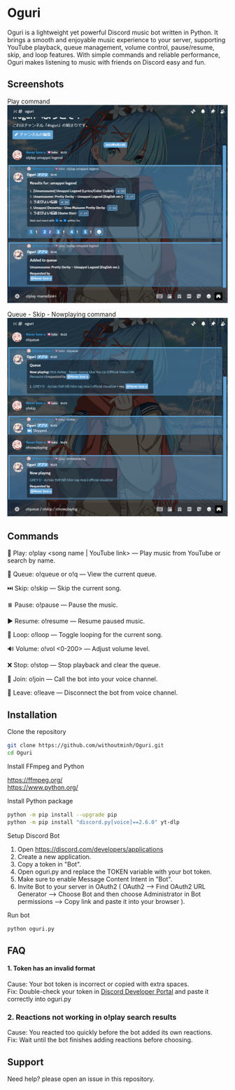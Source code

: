 
# Oguri

Oguri is a lightweight yet powerful Discord music bot written in Python. It brings a smooth and enjoyable music experience to your server, supporting YouTube playback, queue management, volume control, pause/resume, skip, and loop features. With simple commands and reliable performance, Oguri makes listening to music with friends on Discord easy and fun.


## Screenshots
Play command
![Play command](README%20Image/o!play%20name.png?raw=true)

Queue - Skip - Nowplaying command
![Queue - Skip - Nowplaying command](README%20Image/o!queue%20-%20o!skip%20-%20o!nowplaying.png?raw=true)

## Commands
🎵 Play: o!play <song name | YouTube link> — Play music from YouTube or search by name.

📃 Queue: o!queue or o!q — View the current queue.

⏭️ Skip: o!skip — Skip the current song.

⏸️ Pause: o!pause — Pause the music.

▶️ Resume: o!resume — Resume paused music.

🔁 Loop: o!loop — Toggle looping for the current song.

🔊 Volume: o!vol <0-200> — Adjust volume level.

❌ Stop: o!stop — Stop playback and clear the queue.

🎤 Join: o!join — Call the bot into your voice channel.

🚪 Leave: o!leave — Disconnect the bot from voice channel.

## Installation

Clone the repository

```bash
git clone https://github.com/withoutminh/Oguri.git
cd Oguri
```

Install FFmpeg and Python

https://ffmpeg.org/  
https://www.python.org/

Install Python package

```bash
python -m pip install --upgrade pip
python -m pip install "discord.py[voice]==2.6.0" yt-dlp
```

Setup Discord Bot
1. Open https://discord.com/developers/applications
2. Create a new application.
3. Copy a token in "Bot".
4. Open oguri.py and replace the TOKEN variable with your bot token.
5. Make sure to enable Message Content Intent in "Bot".
6. Invite Bot to your server in OAuth2 ( OAuth2 --> Find OAuth2 URL Generator --> Choose Bot and then choose Administrator in Bot permissions --> Copy link and paste it into your browser ).

Run bot
```bash
python oguri.py
````

## FAQ
#### 1. Token has an invalid format
Cause: Your bot token is incorrect or copied with extra spaces.  
Fix: Double-check your token in [Discord Developer Portal](https://discord.com/developers/applications) and paste it correctly into oguri.py
### 2. Reactions not working in o!play search results
Cause: You reacted too quickly before the bot added its own reactions.  
Fix: Wait until the bot finishes adding reactions before choosing.

## Support

Need help? please open an issue in this repository.
